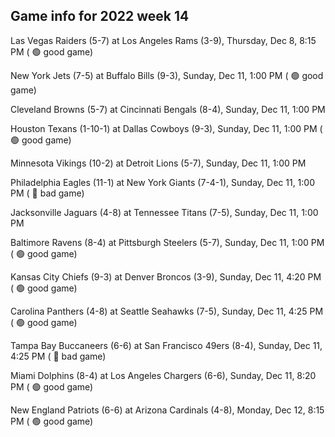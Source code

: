 ## Game info for 2022 week 14
Las Vegas Raiders (5-7) at Los Angeles Rams (3-9), Thursday, Dec 8, 8:15 PM (	:green_circle: good game)



New York Jets (7-5) at Buffalo Bills (9-3), Sunday, Dec 11, 1:00 PM (	:green_circle: good game)

Cleveland Browns (5-7) at Cincinnati Bengals (8-4), Sunday, Dec 11, 1:00 PM

Houston Texans (1-10-1) at Dallas Cowboys (9-3), Sunday, Dec 11, 1:00 PM (	:green_circle: good game)

Minnesota Vikings (10-2) at Detroit Lions (5-7), Sunday, Dec 11, 1:00 PM

Philadelphia Eagles (11-1) at New York Giants (7-4-1), Sunday, Dec 11, 1:00 PM (	:red_circle: bad game)

Jacksonville Jaguars (4-8) at Tennessee Titans (7-5), Sunday, Dec 11, 1:00 PM

Baltimore Ravens (8-4) at Pittsburgh Steelers (5-7), Sunday, Dec 11, 1:00 PM (	:green_circle: good game)



Kansas City Chiefs (9-3) at Denver Broncos (3-9), Sunday, Dec 11, 4:20 PM (	:green_circle: good game)

Carolina Panthers (4-8) at Seattle Seahawks (7-5), Sunday, Dec 11, 4:25 PM (	:green_circle: good game)

Tampa Bay Buccaneers (6-6) at San Francisco 49ers (8-4), Sunday, Dec 11, 4:25 PM (	:red_circle: bad game)



Miami Dolphins (8-4) at Los Angeles Chargers (6-6), Sunday, Dec 11, 8:20 PM (	:green_circle: good game)



New England Patriots (6-6) at Arizona Cardinals (4-8), Monday, Dec 12, 8:15 PM (	:green_circle: good game)

